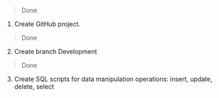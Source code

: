 >Done
1. Create GitHub project.

>Done
2. Create branch Development

>Done
3. Create SQL scripts for data manipulation operations:
insert, update, delete, select